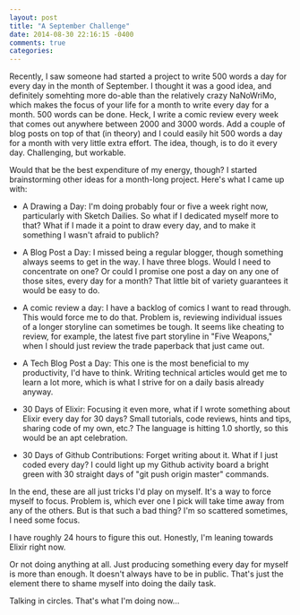 ```yaml
---
layout: post
title: "A September Challenge"
date: 2014-08-30 22:16:15 -0400
comments: true
categories: 
---
```

Recently, I saw someone had started a project to write 500 words a day for every day in the month of September.  I thought it was a good idea, and definitely somehting more do-able than the relatively crazy NaNoWriMo, which makes the focus of your life for a month to write every day for a month. 500 words can be done.  Heck, I write a comic review every week that comes out anywhere between 2000 and 3000 words.  Add a couple of blog posts on top of that (in theory) and I could easily hit 500 words a day for a month with very little extra effort. The idea, though, is to do it every day.  Challenging, but workable.

Would that be the best expenditure of my energy, though?  I started brainstorming other ideas for a month-long project.  Here's what I came up with:

* A Drawing a Day: I'm doing probably four or five a week right now, particularly with Sketch Dailies.  So what if I dedicated myself more to that?  What if I made it a point to draw every day, and to make it something I wasn't afraid to publich?

* A Blog Post a Day: I missed being a regular blogger, though something always seems to get in the way. I have three blogs.  Would I need to concentrate on one?  Or could I promise one post a day on any one of those sites, every day for a month?  That little bit of variety guarantees it would be easy to do.

* A comic review a day: I have a backlog of comics I want to read through.  This would force me to do that.  Problem is, reviewing individual issues of a longer storyline can sometimes be tough.  It seems like cheating to review, for example, the latest five part storyline in "Five Weapons," when I should just review the trade paperback that just came out.

* A Tech Blog Post a Day: This one is the most beneficial to my productivity, I'd have to think.  Writing technical articles would get me to learn a lot more, which is what I strive for on a daily basis already anyway.

* 30 Days of Elixir: Focusing it even more, what if I wrote something about Elixir every day for 30 days?  Small tutorials, code reviews, hints and tips, sharing code of my own, etc.?  The language is hitting 1.0 shortly, so this would be an apt celebration.

* 30 Days of Github Contributions: Forget writing about it.  What if I just coded every day?  I could light up my Github activity board a bright green with 30 straight days of "git push origin master" commands.

In the end, these are all just tricks I'd play on myself.  It's a way to force myself to focus.  Problem is, which ever one I pick will take time away from any of the others.  But is that such a bad thing?  I'm so scattered sometimes, I need some focus.

I have roughly 24 hours to figure this out. Honestly, I'm leaning towards Elixir right now.

Or not doing anything at all.  Just producing something every day for myself is more than enough.  It doesn't always have to be in public. That's just the element there to shame myself into doing the daily task.

Talking in circles. That's what I'm doing now...
